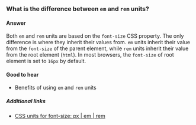 ### What is the difference between `em` and `rem` units?

#### Answer

Both `em` and `rem` units are based on the `font-size` CSS property. The only difference is where they inherit their values from. `em` units inherit their value from the `font-size` of the parent element, while `rem` units inherit their value from the root element (`html`). In most browsers, the `font-size` of root element is set to `16px` by default.

#### Good to hear

* Benefits of using `em` and `rem` units


##### Additional links

* [CSS units for font-size: px | em | rem](https://medium.com/code-better/css-units-for-font-size-px-em-rem-79f7e592bb97)

<!-- tags: (css) -->

<!-- expertise: (1) -->
<!-- Expertise levels:
	0: junior
	1: intermediate
	2: senior
-->
